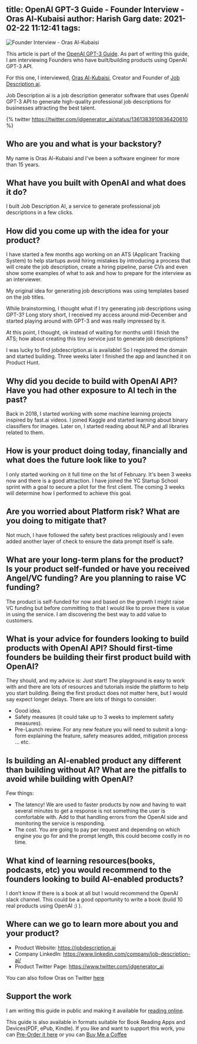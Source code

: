 title: OpenAI GPT-3 Guide - Founder Interview - Oras Al-Kubaisi
author: Harish Garg
date: 2021-02-22 11:12:41
tags:
---
![Founder Interview - Oras Al-Kubaisi](/images/openai-guide-founder-interview-oras.png)

This article is part of the [OpenAI GPT-3 Guide](https://harishgarg.com/writing/definite-guide-to-building-products-with-openai/). As part of writing this guide, I am interviewing Founders who have built/building products using OpenAI GPT-3 API. 

For this one, I interviewed, [Oras Al-Kubaisi](https://twitter.com/orask), Creator and Founder of [Job Description ai](https://www.jobdescription.ai/). 

Job Description ai is a job description generator software that uses OpenAI GPT-3 API to generate high-quality professional job descriptions for businesses attracting the best talent. 

{% twitter 
https://twitter.com/jdgenerator_ai/status/1361383910836420610
%}

## Who are you and what is your backstory?
My name is Oras Al-Kubaisi and I've been a software engineer for more than 15 years.

## What have you built with OpenAI and what does it do?
I built Job Description AI, a service to generate professional job descriptions in a few clicks.

## How did you come up with the idea for your product?
I have started a few months ago working on an ATS (Applicant Tracking System) to help startups avoid hiring mistakes by introducing a process that will create the job description, create a hiring pipeline, parse CVs and even show some examples of what to ask and how to prepare for the interview as an interviewer.

My original idea for generating job descriptions was using templates based on the job titles.

While brainstorming, I thought what if I try generating job descriptions using GPT-3? Long story short, I received my access around mid-December and started playing around with GPT-3 and was really impressed by it.

At this point, I thought, ok instead of waiting for months until I finish the ATS; how about creating this tiny service just to generate job descriptions?

I was lucky to find jobdescription.ai is available! So I registered the domain and started building. Three weeks later I finished the app and launched it on Product Hunt.

## Why did you decide to build with OpenAI API? Have you had other exposure to AI tech in the past?
Back in 2018, I started working with some machine learning projects inspired by fast.ai videos. I joined Kaggle and started learning about binary classifiers for images. Later on, I started reading about NLP and all libraries related to them. 

## How is your product doing today, financially and what does the future look like to you?

I only started working on it full time on the 1st of February. It's been 3 weeks now and there is a good attraction. I have joined the YC Startup School sprint with a goal to secure a pilot for the first client. The coming 3 weeks will determine how I performed to achieve this goal.

## Are you worried about Platform risk? What are you doing to mitigate that?
Not much, I have followed the safety best practices religiously and I even added another layer of check to ensure the data prompt itself is safe.

## What are your long-term plans for the product? Is your product self-funded or have you received Angel/VC funding? Are you planning to raise VC funding?
The product is self-funded for now and based on the growth I might raise VC funding but before committing to that I would like to prove there is value in using the service. I am discovering the best way to add value to customers.


## What is your advice for founders looking to build products with OpenAI API? Should first-time founders be building their first product build with OpenAI?
They should, and my advice is: Just start! The playground is easy to work with and there are lots of resources and tutorials inside the platform to help you start building. Being the first product does not matter here, but I would say expect longer delays. There are lots of things to consider:
* Good idea.
* Safety measures (it could take up to 3 weeks to implement safety measures).
* Pre-Launch review. For any new feature you will need to submit a long-form explaining the feature, safety measures added, mitigation process … etc.


## Is building an AI-enabled product any different than building without AI? What are the pitfalls to avoid while building with OpenAI?
Few things:
* The latency! We are used to faster products by now and having to wait several minutes to get a response is not something the user is comfortable with. Add to that handling errors from the OpenAI side and monitoring the service is responding.
* The cost. You are going to pay per request and depending on which engine you go for and the prompt length, this could become costly in no time.

## What kind of learning resources(books, podcasts, etc) you would recommend to the founders looking to build AI-enabled products?
I don’t know if there is a book at all but I would recommend the OpenAI slack channel.
This could be a good opportunity to write a book (build 10 real products using OpenAI :) ).

## Where can we go to learn more about you and your product?
* Product Website: https://jobdescription.ai
* Company LinkedIn: https://www.linkedin.com/company/job-description-ai/ 
* Product Twitter Page: https://www.twitter.com/jdgenerator_ai

You can also follow Oras on Twitter [here](https://twitter.com/orask)


## Support the work

I am writing this guide in public and making it available for [reading online](https://harishgarg.com/writing/definite-guide-to-building-products-with-openai/). 

This guide is also available in formats suitable for Book Reading Apps and Devices(PDF, ePub, Kindle). If you like and want to support this work, you can [Pre-Order it here](https://gum.co/gpt-3-guide) or you can [Buy Me a Coffee](https://www.buymeacoffee.com/harishgarg)